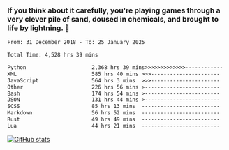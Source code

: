 ### If you think about it carefully, you're playing games through a very clever pile of sand, doused in chemicals, and brought to life by lightning.  👋


<!--START_SECTION:waka-->

```txt
From: 31 December 2018 - To: 25 January 2025

Total Time: 4,528 hrs 39 mins

Python                     2,368 hrs 39 mins>>>>>>>>>>>>>------------   52.31 %
XML                        585 hrs 40 mins >>>----------------------   12.93 %
JavaScript                 564 hrs 3 mins  >>>----------------------   12.46 %
Other                      226 hrs 56 mins >------------------------   05.01 %
Bash                       174 hrs 54 mins >------------------------   03.86 %
JSON                       131 hrs 44 mins >------------------------   02.91 %
SCSS                       85 hrs 13 mins  -------------------------   01.88 %
Markdown                   56 hrs 52 mins  -------------------------   01.26 %
Rust                       49 hrs 49 mins  -------------------------   01.10 %
Lua                        44 hrs 21 mins  -------------------------   00.98 %
```

<!--END_SECTION:waka-->

[![GitHub stats](https://github-readme-stats.vercel.app/api?username=XenophonLXH&show_icons=true&theme=dark)](https://github.com/anuraghazra/github-readme-stats)
